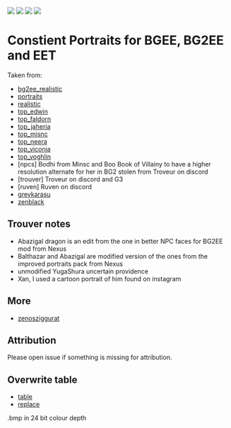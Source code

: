 [![](https://img.shields.io/badge/Linux-FCC624?style=for-the-badge&logo=linux&logoColor=black)](https://github.com/dark0dave/bmp_portraits/releases/latest)
[![](https://img.shields.io/badge/Windows-0078D6?&style=for-the-badge&logoColor=white&logo=git-for-windows)](https://github.com/dark0dave/bmp_portraits/releases/latest)
[![](https://img.shields.io/badge/mac%20os-grey?style=for-the-badge&logo=apple&logoColor=white)](https://github.com/dark0dave/bmp_portraits/releases/latest)
[![](https://img.shields.io/github/actions/workflow/status/dark0dave/bmp_portraits/main.yaml?style=for-the-badge)](https://github.com/dark0dave/bmp_portraits/actions/workflows/main.yaml)
# Constient Portraits for BGEE, BG2EE and EET

Taken from:

- [bg2ee_realistic](https://www.nexusmods.com/baldursgate2ee/mods/76)
- [portraits](https://forums.beamdog.com/discussion/87200/some-stable-diffusion-potraits#latest)
- [realistic](https://www.nexusmods.com/baldursgate/mods/52)
- [top_edwin](https://www.nexusmods.com/baldursgate/mods/52)
- [top_faldorn](https://github.com/dark0dave/ensrick_portraits)
- [top_jaheria](https://www.nexusmods.com/baldursgate/mods/7)
- [top_misnc](https://github.com/dark0dave/ensrick_portraits)
- [top_neera](https://github.com/dark0dave/ensrick_portrait)
- [top_viconia](https://github.com/dark0dave/ensrick_portraits)
- [top_voghlin](https://github.com/dark0dave/ensrick_portraits)
- [npcs] Bodhi from Minsc and Boo Book of Villainy to have a higher resolution alternate for her in BG2 stolen from Troveur on discord
- [trouver] Troveur on discord and G3
- [ruven] Ruven on discord
- [greykarasu](https://steamcommunity.com/id/GreyKarasu)
- [zenblack](https://github.com/zenblack)

## Trouver notes

- Abazigal dragon is an edit from the one in better NPC faces for BG2EE mod from Nexus
- Balthazar and Abazigal are modified version of the ones from the improved portraits pack from Nexus
- unmodified YugaShura uncertain providence
- Xan, I used a cartoon portrait of him found on instagram

## More

- [zenosziggurat](https://zenosziggurat.com/rpg-character-sketches-baldurs-gate-revisited-6/)

## Attribution

Please open issue if something is missing for attribution.

## Overwrite table

- [table](https://baldursgate.fandom.com/wiki/Portrait_File_Names)
- [replace](https://baldursgate.fandom.com/wiki/Portraits#Adding_Custom_Portraits)

.bmp in 24 bit colour depth
